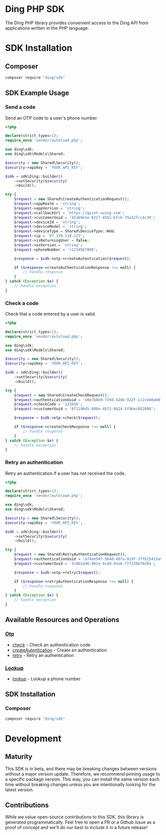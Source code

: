 # Ding PHP SDK

The Ding PHP library provides convenient access to the Ding API from applications written in the PHP language.

# SDK Installation

## Composer

```bash
composer require "ding/sdk"
```

<!-- End SDK Installation -->

## SDK Example Usage

<!-- Start SDK Example Usage -->
### Send a code

Send an OTP code to a user's phone number.


```php
<?php

declare(strict_types=1);
require_once 'vendor/autoload.php';

use ding\sdk;
use ding\sdk\Models\Shared;

$security = new Shared\Security();
$security->apiKey = 'YOUR_API_KEY';

$sdk = sdk\Ding::builder()
    ->setSecurity($security)
    ->build();

try {
    $request = new Shared\CreateAuthenticationRequest();
    $request->appRealm = 'string';
    $request->appVersion = 'string';
    $request->callbackUrl = 'https://quiet-swing.com';
    $request->customerUuid = '92ab9e1e-b217-45b1-bfcb-79a32fcc4c39';
    $request->deviceId = 'string';
    $request->deviceModel = 'string';
    $request->deviceType = Shared\DeviceType::Web;
    $request->ip = '97.139.118.123';
    $request->isReturningUser = false;
    $request->osVersion = 'string';
    $request->phoneNumber = '+1234567890';

    $response = $sdk->otp->createAutentication($request);

    if ($response->createAuthenticationResponse !== null) {
        // handle response
    }
} catch (Exception $e) {
    // handle exception
}

```

### Check a code

Check that a code entered by a user is valid.


```php
<?php

declare(strict_types=1);
require_once 'vendor/autoload.php';

use ding\sdk;
use ding\sdk\Models\Shared;

$security = new Shared\Security();
$security->apiKey = 'YOUR_API_KEY';

$sdk = sdk\Ding::builder()
    ->setSecurity($security)
    ->build();

try {
    $request = new Shared\CreateCheckRequest();
    $request->authenticationUuid = 'e0e7b0e9-739d-424b-922f-1c2cb48ab077';
    $request->checkCode = '123456';
    $request->customerUuid = '8f1196d5-806e-4b71-9b24-5f96ec052808';

    $response = $sdk->otp->check($request);

    if ($response->createCheckResponse !== null) {
        // handle response
    }
} catch (Exception $e) {
    // handle exception
}

```

### Retry an authentication

Retry an authentication if a user has not received the code.


```php
<?php

declare(strict_types=1);
require_once 'vendor/autoload.php';

use ding\sdk;
use ding\sdk\Models\Shared;

$security = new Shared\Security();
$security->apiKey = 'YOUR_API_KEY';

$sdk = sdk\Ding::builder()
    ->setSecurity($security)
    ->build();

try {
    $request = new Shared\RetryAuthenticationRequest();
    $request->authenticationUuid = 'a74ee547-564d-487a-91df-37fb25413a91';
    $request->customerUuid = '3c8b3a46-881e-4cdd-93a6-f7f238bf020a';

    $response = $sdk->otp->retry($request);

    if ($response->retryAuthenticationResponse !== null) {
        // handle response
    }
} catch (Exception $e) {
    // handle exception
}

```
<!-- End SDK Example Usage -->

<!-- Start SDK Available Operations -->
## Available Resources and Operations


### [Otp](docs/sdks/otp/README.md)

* [check](docs/sdks/otp/README.md#check) - Check an authentication code
* [createAutentication](docs/sdks/otp/README.md#createautentication) - Create an authentication
* [retry](docs/sdks/otp/README.md#retry) - Retry an authentication

### [Lookup](docs/sdks/lookup/README.md)

* [lookup](docs/sdks/lookup/README.md#lookup) - Lookup a phone number
<!-- End SDK Available Operations -->

<!-- Start Dev Containers -->

<!-- End Dev Containers -->



<!-- Start SDK Installation -->
## SDK Installation

### Composer

```bash
composer require "ding/sdk"
```
<!-- End SDK Installation -->

<!-- Placeholder for Future Speakeasy SDK Sections -->

# Development

## Maturity

This SDK is in beta, and there may be breaking changes between versions without a major version update. Therefore, we recommend pinning usage
to a specific package version. This way, you can install the same version each time without breaking changes unless you are intentionally
looking for the latest version.

## Contributions

While we value open-source contributions to this SDK, this library is generated programmatically.
Feel free to open a PR or a Github issue as a proof of concept and we'll do our best to include it in a future release!
